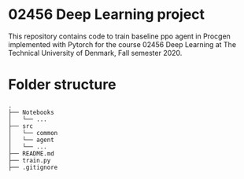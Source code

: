 # 02456 Deep Learning project 
This repository contains code to train baseline ppo agent in Procgen implemented with Pytorch for the course 02456 Deep Learning at The Technical University of Denmark, Fall semester 2020.

# Folder structure

```
.
├── Notebooks
│   └── ...
├── src
│   └── common
│   └── agent
│   └── ...
├── README.md
├── train.py
├── .gitignore
